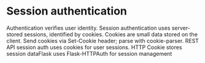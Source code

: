 # Session authentication
Authentication verifies user identity. Session authentication uses server-stored sessions, identified by cookies. Cookies are small data stored on the client. Send cookies via Set-Cookie header; parse with cookie-parser. REST API session auth uses cookies for user sessions. HTTP Cookie stores session dataFlask uses Flask-HTTPAuth for session management
